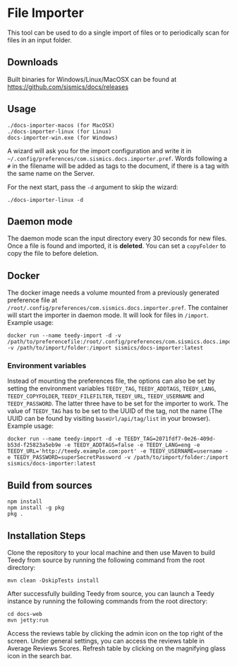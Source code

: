 # File Importer

This tool can be used to do a single import of files or to periodically scan for files in an input folder.

## Downloads

Built binaries for Windows/Linux/MacOSX can be found at <https://github.com/sismics/docs/releases>

## Usage

```console
./docs-importer-macos (for MacOSX)
./docs-importer-linux (for Linux)
docs-importer-win.exe (for Windows)
```

A wizard will ask you for the import configuration and write it in `~/.config/preferences/com.sismics.docs.importer.pref`.
Words following a `#` in the filename will be added as tags to the document, if there is a tag with the same name on the Server.

For the next start, pass the `-d` argument to skip the wizard:

```console
./docs-importer-linux -d
```

## Daemon mode

The daemon mode scan the input directory every 30 seconds for new files. Once a file is found and imported, it is **deleted**. You can set a `copyFolder` to copy the file to before deletion.

## Docker

The docker image needs a volume mounted from a previously generated preference file at `/root/.config/preferences/com.sismics.docs.importer.pref`. The container will start the importer in daemon mode. It will look for files in `/import`.
Example usage:

```
docker run --name teedy-import -d -v /path/to/preferencefile:/root/.config/preferences/com.sismics.docs.importer.pref -v /path/to/import/folder:/import sismics/docs-importer:latest
```
### Environment variables
Instead of mounting the preferences file, the options can also be set by setting the environment variables `TEEDY_TAG`, `TEEDY_ADDTAGS`, `TEEDY_LANG`, `TEEDY_COPYFOLDER`, `TEEDY_FILEFILTER`, `TEEDY_URL`, `TEEDY_USERNAME` and `TEEDY_PASSWORD`.
The latter three have to be set for the importer to work. The value of `TEEDY_TAG` has to be set to the UUID of the tag, not the name (The UUID can be found by visiting `baseUrl/api/tag/list` in your browser).
Example usage:

```
docker run --name teedy-import -d -e TEEDY_TAG=2071fdf7-0e26-409d-b53d-f25823a5eb9e -e TEEDY_ADDTAGS=false -e TEEDY_LANG=eng -e TEEDY_URL='http://teedy.example.com:port' -e TEEDY_USERNAME=username -e TEEDY_PASSWORD=superSecretPassword -v /path/to/import/folder:/import sismics/docs-importer:latest
```

## Build from sources

```console
npm install
npm install -g pkg
pkg .
```

## Installation Steps
Clone the repository to your local machine and then use Maven to build Teedy from source by running the following command from the root directory:
```console
mvn clean -DskipTests install
```
After successfully building Teedy from source, you can launch a Teedy instance by running the following commands from the root directory:
```console
cd docs-web
mvn jetty:run
```

Access the reviews table by clicking the admin icon on the top right of the screen. Under general settings, you can access the reviews table in Average Reviews Scores. Refresh table by clicking on the magnifying glass icon in the search bar.
